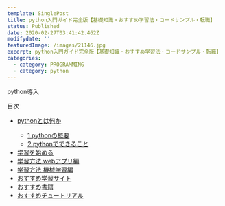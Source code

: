 ```yaml
---
template: SinglePost
title: python入門ガイド完全版【基礎知識・おすすめ学習法・コードサンプル・転職】
status: Published
date: 2020-02-27T03:41:42.462Z
modifydate: ''
featuredImage: /images/21146.jpg
excerpt: python入門ガイド完全版【基礎知識・おすすめ学習法・コードサンプル・転職】
categories:
  - category: PROGRAMMING
  - category: python
---
```

python導入

<div class="SinglePost--List">
<p>目次</p>
<ul>
<a href="#1"><li>pythonとは何か</li></a>
<ul>
<a href="#1.1"><li>1 pythonの概要</li></a>
<li><a href="#1.2">2 pythonでできること</a></li>
</ul>
<li><a href="#2">学習を始める</a></li>
<li><a href="#3">学習方法 webアプリ編</a></li>
<li><a href="#4">学習方法 機械学習編</a></li>
<li><a href="#5">おすすめ学習サイト</a></li>
<li><a href="#6">おすすめ書籍</a></li>
<li><a href="#7">おすすめチュートリアル</a></li>
</ul>
</div>
